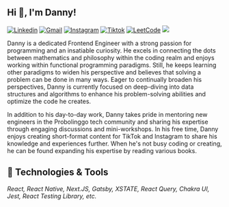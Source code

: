 ## Hi 👋, I'm Danny!

[![Linkedin](https://img.shields.io/badge/-dannydwicahyono-blue?style=flat&logo=Linkedin&logoColor=white)](https://www.linkedin.com/in/danny-cahyo/)
[![Gmail](https://img.shields.io/badge/-dannydwicahyono@gmail.com-c14438?style=flat&logo=Gmail&logoColor=white)](mailto:dannydwicahyono@gmail.com)
[![Instagram](https://img.shields.io/badge/-danny_cahyo-ff69b4?style=flat&logo=Instagram&logoColor=white)](https://www.instagram.com/danny_cahyo/)
[![Tiktok](https://img.shields.io/badge/-dannydwic-black?style=flat&logo=Tiktok&logoColor=white)](https://www.tiktok.com/@dannydwic)
[![LeetCode](https://img.shields.io/badge/-danny_cahyo-yellow?style=flat&logo=LeetCode&logoColor=white)](https://leetcode.com/danny_cahyo/)
![](https://komarev.com/ghpvc/?username=dannycahyo&label=Visitor&color=2bbc8a)


Danny is a dedicated Frontend Engineer with a strong passion for programming and an insatiable curiosity. He excels in connecting the dots between mathematics and philosophy within the coding realm and enjoys working within functional programming paradigms. Still, he keeps learning other paradigms to widen his perspective and believes that solving a problem can be done in many ways. Eager to continually broaden his perspectives, Danny is currently focused on deep-diving into data structures and algorithms to enhance his problem-solving abilities and optimize the code he creates.

In addition to his day-to-day work, Danny takes pride in mentoring new engineers in the Probolinggo tech community and sharing his expertise through engaging discussions and mini-workshops. In his free time, Danny enjoys creating short-format content for TikTok and Instagram to share his knowledge and experiences further. When he's not busy coding or creating, he can be found expanding his expertise by reading various books.


## 🔧 Technologies & Tools
*React, React Native, Next.JS, Gatsby, XSTATE, React Query, Chakra UI, Jest, React Testing Library, etc.*

